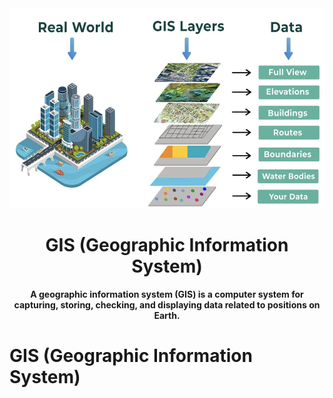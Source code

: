 <div align="center">
    <img src="img/logo.png" height="320" width="830" alt="Tech Stacks">
    <h1>GIS (Geographic Information System)</h1>
    <strong> A geographic information system (GIS) is a computer system for capturing, storing, checking, and displaying data related to positions on Earth.</strong>
</div>


<!-- TOC -->


<!-- /TOC -->


# GIS (Geographic Information System)




